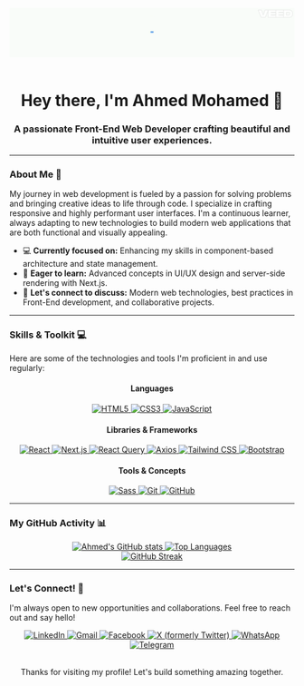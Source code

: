 <div align="center">
  <br/>
  <img src="https://github.com/a7med-mo/a7med-mo/blob/main/hellocoders-VEED.gif" alt="Coding on Laptop" width="600" />

  <br/>
  <br/>
  <h1>Hey there, I'm Ahmed Mohamed 👋</h1>
  <h3>A passionate Front-End Web Developer crafting beautiful and intuitive user experiences.</h3>
</div>

---

### **About Me** 🚀

My journey in web development is fueled by a passion for solving problems and bringing creative ideas to life through code. I specialize in crafting responsive and highly performant user interfaces. I'm a continuous learner, always adapting to new technologies to build modern web applications that are both functional and visually appealing.

-   💻 **Currently focused on:** Enhancing my skills in component-based architecture and state management.
-   🌱 **Eager to learn:** Advanced concepts in UI/UX design and server-side rendering with Next.js.
-   🤝 **Let's connect to discuss:** Modern web technologies, best practices in Front-End development, and collaborative projects.

---

### **Skills & Toolkit** 💻

Here are some of the technologies and tools I'm proficient in and use regularly:

<div align="center">
  <h4>Languages</h4>
  <a href="#">
    <img src="https://img.shields.io/badge/HTML5-E34F26?style=for-the-badge&logo=html5&logoColor=white" alt="HTML5" />
  </a>
  <a href="#">
    <img src="https://img.shields.io/badge/CSS3-1572B6?style=for-the-badge&logo=css3&logoColor=white" alt="CSS3" />
  </a>
  <a href="#">
    <img src="https://img.shields.io/badge/JavaScript-F7DF1E?style=for-the-badge&logo=javascript&logoColor=black" alt="JavaScript" />
  </a>

  <h4>Libraries & Frameworks</h4>
  <a href="#">
    <img src="https://img.shields.io/badge/React-61DAFB?style=for-the-badge&logo=react&logoColor=black" alt="React" />
  </a>
  <a href="#">
    <img src="https://img.shields.io/badge/Next.js-000000?style=for-the-badge&logo=next.js&logoColor=white" alt="Next.js" />
  </a>
  <a href="#">
    <img src="https://img.shields.io/badge/React_Query-FF4154?style=for-the-badge&logo=react-query&logoColor=white" alt="React Query" />
  </a>
  <a href="#">
    <img src="https://img.shields.io/badge/Axios-5A29E4?style=for-the-badge&logo=axios&logoColor=white" alt="Axios" />
  </a>
  
  <a href="#">
    <img src="https://img.shields.io/badge/Tailwind_CSS-38B2AC?style=for-the-badge&logo=tailwind-css&logoColor=white" alt="Tailwind CSS" />
  </a>
  <a href="#">
    <img src="https://img.shields.io/badge/Bootstrap-7952B3?style=for-the-badge&logo=bootstrap&logoColor=white" alt="Bootstrap" />
  </a>

  <h4>Tools & Concepts</h4>
  <a href="#">
    <img src="https://img.shields.io/badge/Sass-CC6699?style=for-the-badge&logo=sass&logoColor=white" alt="Sass" />
  </a>
  <a href="#">
    <img src="https://img.shields.io/badge/Git-F05032?style=for-the-badge&logo=git&logoColor=white" alt="Git" />
  </a>
  <a href="#">
    <img src="https://img.shields.io/badge/GitHub-100000?style=for-the-badge&logo=github&logoColor=white" alt="GitHub" />
  </a>
</div>

---

### **My GitHub Activity** 📊

<div align="center">
  <a href="https://github.com/a7med-mo">
    <img src="https://github-readme-stats.vercel.app/api?username=a7med-mo&show_icons=true&theme=dark&hide_border=true&count_private=true" alt="Ahmed's GitHub stats" width="500"/>
    <img src="https://github-readme-stats.vercel.app/api/top-langs/?username=a7med-mo&layout=compact&theme=dark&hide_border=true" alt="Top Languages" width="400" />
    <br>
    <img src="https://streak-stats.demolab.com/?user=a7med-mo&theme=dark&hide_border=true" alt="GitHub Streak" />
  </a>
</div>

---

### **Let's Connect!** 🤝

I'm always open to new opportunities and collaborations. Feel free to reach out and say hello!

<div align="center">
  <a href="https://www.linkedin.com/in/a7med-ma7mmed">
    <img src="https://img.shields.io/badge/LinkedIn-0077B5?style=for-the-badge&logo=linkedin&logoColor=white" alt="LinkedIn" />
  </a>
  <a href="mailto:ahmed.c7.mo@gmail.com">
    <img src="https://img.shields.io/badge/Gmail-D14836?style=for-the-badge&logo=gmail&logoColor=white" alt="Gmail" />
  </a>
  <a href="https://www.facebook.com/a7med.ma7mmed">
    <img src="https://img.shields.io/badge/Facebook-1877F2?style=for-the-badge&logo=facebook&logoColor=white" alt="Facebook" />
  </a>
<!--   <a href="https://www.instagram.com/your-instagram-profile">
    <img src="https://img.shields.io/badge/Instagram-E4405F?style=for-the-badge&logo=instagram&logoColor=white" alt="Instagram" />
  </a> -->
  <a href="https://x.com/a7med_ma7mmed">
    <img src="https://img.shields.io/badge/X-000000?style=for-the-badge&logo=x&logoColor=white" alt="X (formerly Twitter)" />
  </a>
  <a href="https://wa.me/01069467433">
    <img src="https://img.shields.io/badge/WhatsApp-25D366?style=for-the-badge&logo=whatsapp&logoColor=white" alt="WhatsApp" />
  </a>
  <a href="https://t.me/a7med_ma7mmed">
    <img src="https://img.shields.io/badge/Telegram-2CA5E0?style=for-the-badge&logo=telegram&logoColor=white" alt="Telegram" />
  </a>
</div>

<div align="center">
  <br>
  <p>Thanks for visiting my profile! Let's build something amazing together.</p>
</div>
